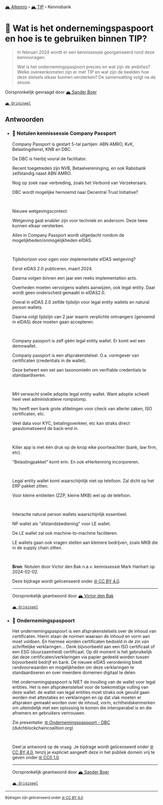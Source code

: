 [🏔️ Alkemio](https://welcome.alkem.io/) › [🏔️ TIP](https://alkem.io/tip/dashboard) › Kennisbank
# 📄 Wat is het ondernemingspaspoort  en hoe is te gebruiken binnen TIP?
>In februari 2024 wordt er een kennissessie georganiseerd rond deze kennisvragen:
>
>Wat is het ondernemingspaspoort precies en wat zijn de ambities?  Welke overeenkomsten zijn er met TIP en wat zijn de beelden hoe deze stelsels elkaar kunnen versterken? De samenvatting volgt na de sessie.

Oorspronkelijk gevraagd door [🏔️ Sander Boer](https://alkem.io/user/sander-boer-499)

[`🏔️ Origineel`](https://alkem.io/tip/collaboration/watishetonderneme-6632)

## Antwoorden
- ### <a id="notulenkennissessie-2133"></a> 📌 Notulen kennissessie Company Passport
  Company Passport is gestart 5-tal partijen: ABN AMRO, KvK, Belastingdienst, KNB en DBC.
  
  De DBC is hierbij vooral de facilitator.
  
  Recent toegetreden zijn NVB, Betaalvereninging, en ook Rabobank zelfstandig naast ABN AMRO.
  
  Nog op zoek naar verbreding, zoals het Verbond van Verzekeraars.
  
  DBC wordt mogelijke hernoemd naar Decentral Trust Initiative?
  
   
  
  Nieuwe wetgevingscontext:
  
  Wetgeving gaat enabler zijn voor techniek en andersom. Deze twee kunnen elkaar versterken.
  
  Alles in Company Passport wordt uitgedacht rondom de mogelijkheden/onmogelijkheden eIDAS.
  
   
  
  Tijdshorizon voor ogen voor implementatie eIDAS wetgeving?
  
  Eerst eIDAS 2.0 publiceren, maart 2024.
  
  Daarna volgen binnen een jaar een reeks implementation acts.
  
  Overheden moeten vervolgens wallets aanwijzen, ook legal entity. Daar wordt geen onderscheid gemaakt in eIDAS2.0.
  
  Overal in eIDAS 2.0 zelfde tijdslijn voor legal entity wallets en natural person wallets.
  
  Daarna volgt tijdslijn van 2 jaar waarin verplichte ontvangers (genoemd in eIDAS) deze moeten gaan accepteren.
  
   
  
  Company passport is zelf géén legal entity wallet. Er komt wel een demowallet.
  
  Company passport is een afsprakenstelsel. O.a. vormgever van certificaten (credentials in de wallet).
  
  Deze beheert een set aan taxonomieën om verifiable credentials te standaardiseren.
  
   
  
  MH verwacht snelle adoptie legal entity wallet. Want adoptie scheelt heel veel administratieve rompslomp.
  
  Nu heeft een bank grote afdelingen voor check van allerlei zaken, ISO certificaten, etc.
  
  Veel data voor KYC, betalingsverkeer, etc kan straks direct geautomatiseerd de back-end in.
  
   
  
  Killer app is met één druk op de knop elke poortwachter (bank, law firm, etc).
  
  "Belastingpakket" komt erin. En ook eHerkenning incorporeren.
  
   
  
  Legal entity wallet komt waarschijnlijk niet op telefoon. Zal dicht op het ERP pakket zitten.
  
  Voor kleine entiteiten (ZZP, kleine MKB) wel op de telefoon.
  
   
  
  Interactie natural person wallets waarschijnlijk essentieel.
  
  NP wallet als "afstandsbediening" voor LE wallet.
  
  De LE wallet zal ook machine-to-machine faciliteren.
  
  LE wallets gaan ook vragen stellen aan kleinere bedrijven, zoals MKB die in de supply chain zitten.
  
  <br>
  
  **Bron**: Notulen door Victor den Bak n.a.v. kennissessie Mark Hanhart op 2024-02-02.
  
  Deze bijdrage wordt gelicenseerd onder [🌐 CC BY 4.0](https://creativecommons.org/licenses/by/4.0/deed.nl).

  ***
  Oorspronkelijk geantwoord door [🏔️ Victor den Bak](https://alkem.io/tip/collaboration/watishetonderneme-6632/posts/notulenkennissessie-2133)

  [`🏔️ Origineel`](https://alkem.io/tip/collaboration/watishetonderneme-6632/posts/notulenkennissessie-2133)

- ### <a id="ondernemingspaspoort-5652"></a> 📌 Ondernemingspaspoort
  Het ondernemingspaspoort is een afsprakenstelsels over de inhoud van certificaten. Hierin staan de normen waaraan de inhoud en vorm aan moet voldoen. En hiermee worden certificaten bedoeld in de zin van schriftelijke verklaringen... Denk bijvoorbeeld aan een ISO certificaat of een ESG (duurzaamheid) certificaat. Op dit moment is het gebruikelijk dat deze certificaten/verklaringen via papier gedeeld worden tussen bijvoorbeeld bedrijf en bank. De nieuwe eIDAS verordening biedt randvoorwaarden en mogelijkheden om deze verklaringen te standaardiseren en over meerdere domeinen digitaal te delen.
  
  Het ondernemingspaspoort is NIET de invulling van de wallet voor legal entities. Het is een afsprakenstelsel voor de toekomstige vulling van deze wallet: de wallet van legal entities moet straks ook gevuld gaan worden met attestaties en verklaringen en op dat vlak moeten er afspraken gemaakt worden over de inhoud, vorm, echtheidskenmerken om uiteindelijk met een oplossing te komen die interoperabel is en die afnemers en gebruikers vertrouwen.
  
  Zie presentatie: [🌐 Ondernemingspaspoort - DBC (](https://dutchblockchaincoalition.org/use-cases/ondernemingspaspoort)dutchblockchaincoalition.org)
  
  <br>
  
  Deel je antwoord op de vraag. Je bijdrage wordt gelicenseerd onder [🌐 CC BY 4.0](https://creativecommons.org/licenses/by/4.0/deed.nl), tenzij je expliciet aangeeft deze in het publiek domein vrij te geven onder [🌐 CC0 1.0](https://creativecommons.org/publicdomain/zero/1.0/deed.nl).

  ***
  Oorspronkelijk geantwoord door [🏔️ Sander Boer](https://alkem.io/tip/collaboration/watishetonderneme-6632/posts/ondernemingspaspoort-5652)

  [`🏔️ Origineel`](https://alkem.io/tip/collaboration/watishetonderneme-6632/posts/ondernemingspaspoort-5652)

* * *
<small>Bijdragen zijn gelicenseerd onder [🌐 CC BY 4.0](https://creativecommons.org/licenses/by/4.0/deed.nl).</small>
